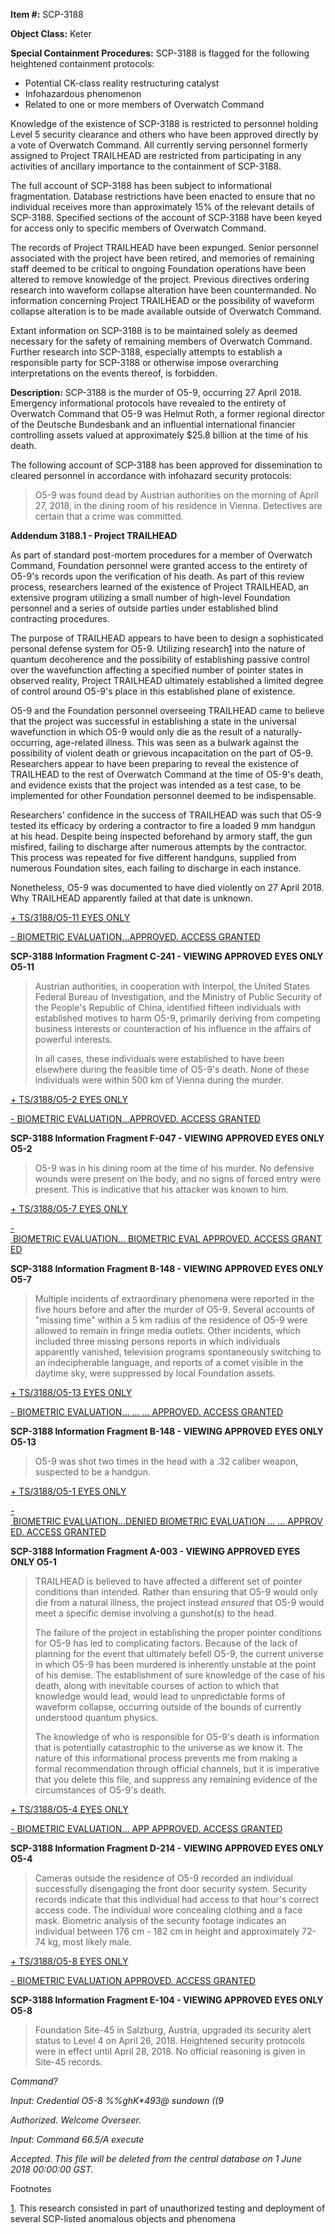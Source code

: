 **Item #:** SCP-3188

**Object Class:** Keter

**Special Containment Procedures:** SCP-3188 is flagged for the following heightened containment protocols:

*   Potential CK-class reality restructuring catalyst
*   Infohazardous phenomenon
*   Related to one or more members of Overwatch Command

Knowledge of the existence of SCP-3188 is restricted to personnel holding Level 5 security clearance and others who have been approved directly by a vote of Overwatch Command. All currently serving personnel formerly assigned to Project TRAILHEAD are restricted from participating in any activities of ancillary importance to the containment of SCP-3188.

The full account of SCP-3188 has been subject to informational fragmentation. Database restrictions have been enacted to ensure that no individual receives more than approximately 15% of the relevant details of SCP-3188. Specified sections of the account of SCP-3188 have been keyed for access only to specific members of Overwatch Command.

The records of Project TRAILHEAD have been expunged. Senior personnel associated with the project have been retired, and memories of remaining staff deemed to be critical to ongoing Foundation operations have been altered to remove knowledge of the project. Previous directives ordering research into waveform collapse alteration have been countermanded. No information concerning Project TRAILHEAD or the possibility of waveform collapse alteration is to be made available outside of Overwatch Command.

Extant information on SCP-3188 is to be maintained solely as deemed necessary for the safety of remaining members of Overwatch Command. Further research into SCP-3188, especially attempts to establish a responsible party for SCP-3188 or otherwise impose overarching interpretations on the events thereof, is forbidden.

**Description:** SCP-3188 is the murder of O5-9, occurring 27 April 2018. Emergency informational protocols have revealed to the entirety of Overwatch Command that O5-9 was Helmut Roth, a former regional director of the Deutsche Bundesbank and an influential international financier controlling assets valued at approximately $25.8 billion at the time of his death.

The following account of SCP-3188 has been approved for dissemination to cleared personnel in accordance with infohazard security protocols:

> O5-9 was found dead by Austrian authorities on the morning of April 27, 2018, in the dining room of his residence in Vienna. Detectives are certain that a crime was committed.

**Addendum 3188.1 - Project TRAILHEAD**

As part of standard post-mortem procedures for a member of Overwatch Command, Foundation personnel were granted access to the entirety of O5-9's records upon the verification of his death. As part of this review process, researchers learned of the existence of Project TRAILHEAD, an extensive program utilizing a small number of high-level Foundation personnel and a series of outside parties under established blind contracting procedures.

The purpose of TRAILHEAD appears to have been to design a sophisticated personal defense system for O5-9. Utilizing research[1](javascript:;) into the nature of quantum decoherence and the possibility of establishing passive control over the wavefunction affecting a specified number of pointer states in observed reality, Project TRAILHEAD ultimately established a limited degree of control around O5-9's place in this established plane of existence.

O5-9 and the Foundation personnel overseeing TRAILHEAD came to believe that the project was successful in establishing a state in the universal wavefunction in which O5-9 would only die as the result of a naturally-occurring, age-related illness. This was seen as a bulwark against the possibility of violent death or grievous incapacitation on the part of O5-9. Researchers appear to have been preparing to reveal the existence of TRAILHEAD to the rest of Overwatch Command at the time of O5-9's death, and evidence exists that the project was intended as a test case, to be implemented for other Foundation personnel deemed to be indispensable.

Researchers' confidence in the success of TRAILHEAD was such that O5-9 tested its efficacy by ordering a contractor to fire a loaded 9 mm handgun at his head. Despite being inspected beforehand by armory staff, the gun misfired, failing to discharge after numerous attempts by the contractor. This process was repeated for five different handguns, supplied from numerous Foundation sites, each failing to discharge in each instance.

Nonetheless, O5-9 was documented to have died violently on 27 April 2018. Why TRAILHEAD apparently failed at that date is unknown.

[+ TS/3188/O5-11 EYES ONLY](javascript:;)

[\- BIOMETRIC EVALUATION...APPROVED. ACCESS GRANTED](javascript:;)

**SCP-3188 Information Fragment C-241 - VIEWING APPROVED EYES ONLY O5-11**

> Austrian authorities, in cooperation with Interpol, the United States Federal Bureau of Investigation, and the Ministry of Public Security of the People's Republic of China, identified fifteen individuals with established motives to harm O5-9, primarily deriving from competing business interests or counteraction of his influence in the affairs of powerful interests.
> 
> In all cases, these individuals were established to have been elsewhere during the feasible time of O5-9's death. None of these individuals were within 500 km of Vienna during the murder.

[+ TS/3188/O5-2 EYES ONLY](javascript:;)

[\- BIOMETRIC EVALUATION...APPROVED. ACCESS GRANTED](javascript:;)

**SCP-3188 Information Fragment F-047 - VIEWING APPROVED EYES ONLY O5-2**

> O5-9 was in his dining room at the time of his murder. No defensive wounds were present on the body, and no signs of forced entry were present. This is indicative that his attacker was known to him.

[+ TS/3188/O5-7 EYES ONLY](javascript:;)

[\- BIOMETRIC EVALUATION... BIOMETRIC EVAL APPROVED. ACCESS GRANTED](javascript:;)

**SCP-3188 Information Fragment B-148 - VIEWING APPROVED EYES ONLY O5-7**

> Multiple incidents of extraordinary phenomena were reported in the five hours before and after the murder of O5-9. Several accounts of "missing time" within a 5 km radius of the residence of O5-9 were allowed to remain in fringe media outlets. Other incidents, which included three missing persons reports in which individuals apparently vanished, television programs spontaneously switching to an indecipherable language, and reports of a comet visible in the daytime sky, were suppressed by local Foundation assets.

[+ TS/3188/O5-13 EYES ONLY](javascript:;)

[\- BIOMETRIC EVALUATION... ... ... APPROVED. ACCESS GRANTED](javascript:;)

**SCP-3188 Information Fragment B-148 - VIEWING APPROVED EYES ONLY O5-13**

> O5-9 was shot two times in the head with a .32 caliber weapon, suspected to be a handgun.

[+ TS/3188/O5-1 EYES ONLY](javascript:;)

[\- BIOMETRIC EVALUATION...DENIED BIOMETRIC EVALUATION ... ... APPROVED. ACCESS GRANTED](javascript:;)

**SCP-3188 Information Fragment A-003 - VIEWING APPROVED EYES ONLY O5-1**

> TRAILHEAD is believed to have affected a different set of pointer conditions than intended. Rather than ensuring that O5-9 would only die from a natural illness, the project instead _ensured_ that O5-9 would meet a specific demise involving a gunshot(s) to the head.
> 
> The failure of the project in establishing the proper pointer conditions for O5-9 has led to complicating factors. Because of the lack of planning for the event that ultimately befell O5-9, the current universe in which O5-9 has been murdered is inherently unstable at the point of his demise. The establishment of sure knowledge of the case of his death, along with inevitable courses of action to which that knowledge would lead, would lead to unpredictable forms of waveform collapse, occurring outside of the bounds of currently understood quantum physics.
> 
> The knowledge of who is responsible for O5-9's death is information that is potentially catastrophic to the universe as we know it. The nature of this informational process prevents me from making a formal recommendation through official channels, but it is imperative that you delete this file, and suppress any remaining evidence of the circumstances of O5-9's death.

[+ TS/3188/O5-4 EYES ONLY](javascript:;)

[\- BIOMETRIC EVALUATION... APP APPROVED. ACCESS GRANTED](javascript:;)

**SCP-3188 Information Fragment D-214 - VIEWING APPROVED EYES ONLY O5-4**

> Cameras outside the residence of O5-9 recorded an individual successfully disengaging the front door security system. Security records indicate that this individual had access to that hour's correct access code. The individual wore concealing clothing and a face mask. Biometric analysis of the security footage indicates an individual between 176 cm - 182 cm in height and approximately 72-74 kg, most likely male.

[+ TS/3188/O5-8 EYES ONLY](javascript:;)

[\- BIOMETRIC EVALUATION APPROVED. ACCESS GRANTED](javascript:;)

**SCP-3188 Information Fragment E-104 - VIEWING APPROVED EYES ONLY O5-8**

> Foundation Site-45 in Salzburg, Austria, upgraded its security alert status to Level 4 on April 26, 2018. Heightened security protocols were in effect until April 28, 2018. No official reasoning is given in Site-45 records.

_Command?_

_Input: Credential O5-8 %%ghK\*493@ sundown ((9_

_Authorized. Welcome Overseer._

_Input: Command 66.5/A execute_

_Accepted. This file will be deleted from the central database on 1 June 2018 00:00:00 GST._

Footnotes

[1](javascript:;). This research consisted in part of unauthorized testing and deployment of several SCP-listed anomalous objects and phenomena